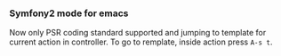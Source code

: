### Symfony2 mode for emacs ###

Now only PSR coding standard supported and jumping to template for current action in controller. To go to remplate, inside action press `A-s t`.
